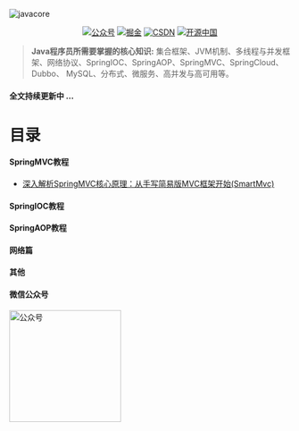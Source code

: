 
![javacore](https://raw.githubusercontent.com/silently9527/JavaCore/master/imgs/javacore.png)


<p align="center">
  <a href="#微信公众号"><img src="https://img.shields.io/badge/公众号-贝塔学JAVA-blue.svg" alt="公众号"></a>
  <a href="https://juejin.cn/user/2779199782521693"><img src="https://img.shields.io/badge/juejin-掘金-blue.svg" alt="掘金"></a>
  <a href="https://blog.csdn.net/asdewq380303318"><img src="https://img.shields.io/badge/csdn-CSDN-red.svg" alt="CSDN"></a>
  <a href="https://my.oschina.net/u/3230120"><img src="https://img.shields.io/badge/oschina-开源中国-green" alt="开源中国"></a>
</p>


> **Java程序员所需要掌握的核心知识:** 集合框架、JVM机制、多线程与并发框架、网络协议、SpringIOC、SpringAOP、SpringMVC、SpringCloud、Dubbo、
MySQL、分布式、微服务、高并发与高可用等。

#### 全文持续更新中 ... 

# 目录

#### SpringMVC教程
- [深入解析SpringMVC核心原理：从手写简易版MVC框架开始(SmartMvc)](https://github.com/silently9527/SmartMvc)


#### SpringIOC教程


#### SpringAOP教程



#### 网络篇



#### 其他



#### 微信公众号

<img width="200" style="width:200px" src="https://raw.githubusercontent.com/silently9527/JavaCore/master/imgs/gonzhonghao.png" alt="公众号">




